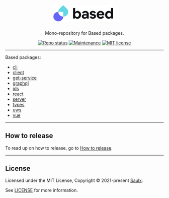 <div align="center">
  <a href="javascript:void(0);" style="pointer-events: none;">
    <img src="./.docs/assets/based.svg" style="width: 200px; padding-bottom: 10px;" />
  </a>

  <p align="center">
    Mono-repository for Based packages.
  </p>

[![Repo status](https://www.repostatus.org/badges/latest/wip.svg)](./README)
[![Maintenance](https://img.shields.io/badge/Maintained%3F-yes-green.svg)](https://github.com/atelier-saulx/based/graphs/commit-activity)
[![MIT license](https://img.shields.io/badge/License-MIT-green.svg)](./LICENSE)

</div>

---

Based packages:

- [cli](./packages/cli/README.md)
- [client](./packages/client/README.md)
- [get-service](./packages/get-service/README.md)
- [graphql](./packages/graphql/README.md)
- [ids](./packages/ids/README.md)
- [react](./packages/react/README.md)
- [server](./packages/server/README.md)
- [types](./packages/types/README.md)
- [uws](./packages/uws/README.md)
- [vue](./packages/vue/README.md)

---

## How to release

To read up on how to release, go to [How to release](./.docs/how-to-release.md).

---

## License

Licensed under the MIT License, Copyright © 2021-present [Saulx](https://www.saulx.com/).

See [LICENSE](./LICENSE) for more information.
